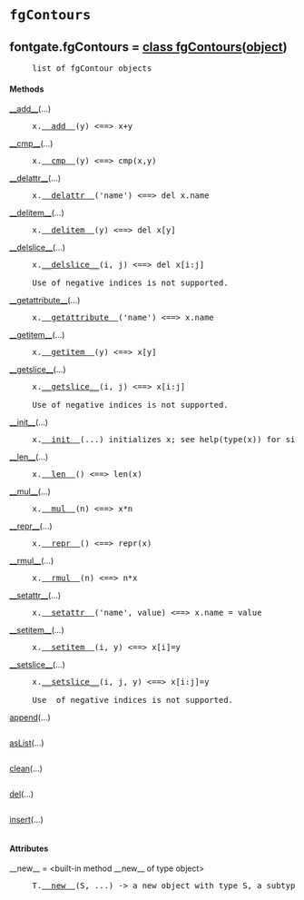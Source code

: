 

<a name="fontgate.fgContours"></a>

# `fgContours`


<dt class="class"><h2><span class="class-name">fontgate.fgContours</span> = <a name="fontgate.fgContours" href="#fontgate.fgContours">class fgContours</a>(<a href="./__builtin__.html#object">object</a>)</h2></dt><dd class="class"><dd>


<pre class="doc" markdown="0">list of fgContour objects</pre>


</dd><h4 class="head-methods">Methods </h4><dl class="function"><dt><a name="fgContours-__add__" href="#fgContours-__add__"><span class="function-name">__add__</span></a><span class="argspec">(...)</span></dt><dd>

<pre class="doc" markdown="0">x.<a href="#fontgate.fgContours-__add__">__add__</a>(y) <==> x+y</pre>

</dd></dl>
<dl class="function"><dt><a name="fgContours-__cmp__" href="#fgContours-__cmp__"><span class="function-name">__cmp__</span></a><span class="argspec">(...)</span></dt><dd>

<pre class="doc" markdown="0">x.<a href="#fontgate.fgContours-__cmp__">__cmp__</a>(y) <==> cmp(x,y)</pre>

</dd></dl>
<dl class="function"><dt><a name="fgContours-__delattr__" href="#fgContours-__delattr__"><span class="function-name">__delattr__</span></a><span class="argspec">(...)</span></dt><dd>

<pre class="doc" markdown="0">x.<a href="#fontgate.fgContours-__delattr__">__delattr__</a>('name') <==> del x.name</pre>

</dd></dl>
<dl class="function"><dt><a name="fgContours-__delitem__" href="#fgContours-__delitem__"><span class="function-name">__delitem__</span></a><span class="argspec">(...)</span></dt><dd>

<pre class="doc" markdown="0">x.<a href="#fontgate.fgContours-__delitem__">__delitem__</a>(y) <==> del x[y]</pre>

</dd></dl>
<dl class="function"><dt><a name="fgContours-__delslice__" href="#fgContours-__delslice__"><span class="function-name">__delslice__</span></a><span class="argspec">(...)</span></dt><dd>

<pre class="doc" markdown="0">x.<a href="#fontgate.fgContours-__delslice__">__delslice__</a>(i, j) <==> del x[i:j]

Use of negative indices is not supported.</pre>

</dd></dl>
<dl class="function"><dt><a name="fgContours-__getattribute__" href="#fgContours-__getattribute__"><span class="function-name">__getattribute__</span></a><span class="argspec">(...)</span></dt><dd>

<pre class="doc" markdown="0">x.<a href="#fontgate.fgContours-__getattribute__">__getattribute__</a>('name') <==> x.name</pre>

</dd></dl>
<dl class="function"><dt><a name="fgContours-__getitem__" href="#fgContours-__getitem__"><span class="function-name">__getitem__</span></a><span class="argspec">(...)</span></dt><dd>

<pre class="doc" markdown="0">x.<a href="#fontgate.fgContours-__getitem__">__getitem__</a>(y) <==> x[y]</pre>

</dd></dl>
<dl class="function"><dt><a name="fgContours-__getslice__" href="#fgContours-__getslice__"><span class="function-name">__getslice__</span></a><span class="argspec">(...)</span></dt><dd>

<pre class="doc" markdown="0">x.<a href="#fontgate.fgContours-__getslice__">__getslice__</a>(i, j) <==> x[i:j]

Use of negative indices is not supported.</pre>

</dd></dl>
<dl class="function"><dt><a name="fgContours-__init__" href="#fgContours-__init__"><span class="function-name">__init__</span></a><span class="argspec">(...)</span></dt><dd>

<pre class="doc" markdown="0">x.<a href="#fontgate.fgContours-__init__">__init__</a>(...) initializes x; see help(type(x)) for signature</pre>

</dd></dl>
<dl class="function"><dt><a name="fgContours-__len__" href="#fgContours-__len__"><span class="function-name">__len__</span></a><span class="argspec">(...)</span></dt><dd>

<pre class="doc" markdown="0">x.<a href="#fontgate.fgContours-__len__">__len__</a>() <==> len(x)</pre>

</dd></dl>
<dl class="function"><dt><a name="fgContours-__mul__" href="#fgContours-__mul__"><span class="function-name">__mul__</span></a><span class="argspec">(...)</span></dt><dd>

<pre class="doc" markdown="0">x.<a href="#fontgate.fgContours-__mul__">__mul__</a>(n) <==> x*n</pre>

</dd></dl>
<dl class="function"><dt><a name="fgContours-__repr__" href="#fgContours-__repr__"><span class="function-name">__repr__</span></a><span class="argspec">(...)</span></dt><dd>

<pre class="doc" markdown="0">x.<a href="#fontgate.fgContours-__repr__">__repr__</a>() <==> repr(x)</pre>

</dd></dl>
<dl class="function"><dt><a name="fgContours-__rmul__" href="#fgContours-__rmul__"><span class="function-name">__rmul__</span></a><span class="argspec">(...)</span></dt><dd>

<pre class="doc" markdown="0">x.<a href="#fontgate.fgContours-__rmul__">__rmul__</a>(n) <==> n*x</pre>

</dd></dl>
<dl class="function"><dt><a name="fgContours-__setattr__" href="#fgContours-__setattr__"><span class="function-name">__setattr__</span></a><span class="argspec">(...)</span></dt><dd>

<pre class="doc" markdown="0">x.<a href="#fontgate.fgContours-__setattr__">__setattr__</a>('name', value) <==> x.name = value</pre>

</dd></dl>
<dl class="function"><dt><a name="fgContours-__setitem__" href="#fgContours-__setitem__"><span class="function-name">__setitem__</span></a><span class="argspec">(...)</span></dt><dd>

<pre class="doc" markdown="0">x.<a href="#fontgate.fgContours-__setitem__">__setitem__</a>(i, y) <==> x[i]=y</pre>

</dd></dl>
<dl class="function"><dt><a name="fgContours-__setslice__" href="#fgContours-__setslice__"><span class="function-name">__setslice__</span></a><span class="argspec">(...)</span></dt><dd>

<pre class="doc" markdown="0">x.<a href="#fontgate.fgContours-__setslice__">__setslice__</a>(i, j, y) <==> x[i:j]=y

Use  of negative indices is not supported.</pre>

</dd></dl>
<dl class="function"><dt><a name="fgContours-append" href="#fgContours-append"><span class="function-name">append</span></a><span class="argspec">(...)</span></dt><dd>

<pre class="doc" markdown="0"></pre>

</dd></dl>
<dl class="function"><dt><a name="fgContours-asList" href="#fgContours-asList"><span class="function-name">asList</span></a><span class="argspec">(...)</span></dt><dd>

<pre class="doc" markdown="0"></pre>

</dd></dl>
<dl class="function"><dt><a name="fgContours-clean" href="#fgContours-clean"><span class="function-name">clean</span></a><span class="argspec">(...)</span></dt><dd>

<pre class="doc" markdown="0"></pre>

</dd></dl>
<dl class="function"><dt><a name="fgContours-del" href="#fgContours-del"><span class="function-name">del</span></a><span class="argspec">(...)</span></dt><dd>

<pre class="doc" markdown="0"></pre>

</dd></dl>
<dl class="function"><dt><a name="fgContours-insert" href="#fgContours-insert"><span class="function-name">insert</span></a><span class="argspec">(...)</span></dt><dd>

<pre class="doc" markdown="0"></pre>

</dd></dl>

  <h4 class="head-attrs">Attributes </h4><dl><dt><span class="other-name">__new__</span> = &lt;built-in method __new__ of type object&gt;<dd>

<pre class="doc" markdown="0">T.<a href="#fontgate.fgContours-__new__">__new__</a>(S, ...) -> a new object with type S, a subtype of T</pre>

</dd></dl>
</dd>

